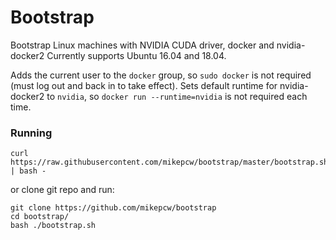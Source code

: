 # Bootstrap

Bootstrap Linux machines with NVIDIA CUDA driver, docker and nvidia-docker2
Currently supports Ubuntu 16.04 and 18.04.

Adds the current user to the `docker` group, so `sudo docker` is not required (must log out and back in to take effect).
Sets default runtime for nvidia-docker2 to `nvidia`, so `docker run --runtime=nvidia` is not required each time.

### Running

```
curl https://raw.githubusercontent.com/mikepcw/bootstrap/master/bootstrap.sh | bash -
```

or clone git repo and run:

```
git clone https://github.com/mikepcw/bootstrap
cd bootstrap/
bash ./bootstrap.sh
```
